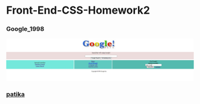 # Front-End-CSS-Homework2
###  Google_1998
![github](https://github.com/KaderErgin/CSS/blob/main/Front_End-CSS_Homework2/images/google.jpg)
### [patika](https://academy.patika.dev/tr/profile)
